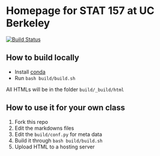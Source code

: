 # Homepage for STAT 157 at UC Berkeley

[![Build Status](http://ci.diveintodeeplearning.org/job/berkeley-stat-157/job/master/badge/icon)](http://ci.diveintodeeplearning.org/job/berkeley-stat-157/job/master/)

## How to build locally

- Install [conda](https://conda.io/miniconda.html)
- Run `bash build/build.sh`

All HTMLs will be in the folder `build/_build/html`

## How to use it for your own class

1. Fork this repo
2. Edit the markdowns files
3. Edit the `build/conf.py` for meta data
4. Build it through `bash build/build.sh`
5. Upload HTML to a hosting server
